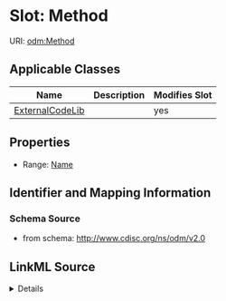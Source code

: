 # Slot: Method

URI: [odm:Method](http://www.cdisc.org/ns/odm/v2.0/Method)



<!-- no inheritance hierarchy -->




## Applicable Classes

| Name | Description | Modifies Slot |
| --- | --- | --- |
[ExternalCodeLib](ExternalCodeLib.md) |  |  yes  |







## Properties

* Range: [Name](Name.md)





## Identifier and Mapping Information







### Schema Source


* from schema: http://www.cdisc.org/ns/odm/v2.0




## LinkML Source

<details>
```yaml
name: Method
from_schema: http://www.cdisc.org/ns/odm/v2.0
rank: 1000
alias: Method
domain_of:
- ExternalCodeLib
range: name

```
</details>